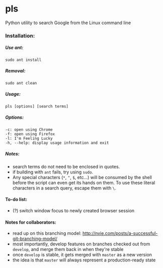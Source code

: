 # pls
Python utility to search Google from the Linux command line

### Installation:

##### Use ant:

`sudo ant install`

##### Removal:

`sudo ant clean`

##### Usage:
`pls [options] [search terms]`

##### Options:
`-c: open using Chrome`  
`-f: open using Firefox`  
`-l: I'm Feeling Lucky`  
`-h, --help: display usage information and exit`

##### Notes:
- search terms do not need to be enclosed in quotes.
- if building with `ant` fails, try using `sudo`.
- Any special characters (`*`, `"`, `$`, etc...) will be consumed by the shell before the script can even get its hands on them. To use these literal characters in a search query, escape them with `\`.

#### To-do list:
- (?) switch window focus to newly created browser session

#### Notes for collaborators:
- read up on this branching model: http://nvie.com/posts/a-successful-git-branching-model/
- most importantly, develop features on branches checked out from `develop`, and merge them back in when they're stable
- once `develop` is stable, it gets merged with `master` as a new version
- the idea is that `master` will always represent a production-ready state
